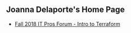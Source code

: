 ## Joanna Delaporte's Home Page

- [Fall 2018 IT Pros Forum - Intro to Terraform]("https://docs.google.com/presentation/d/e/2PACX-1vSMIH56JhpIk3Av9MbtyNZ0NK3hWHUbDwOoCwtoGHRVc6XOcc5mGgxT2qaQexeaUz4HRWQpk__4PWhS/pub?start=false&loop=false&delayms=60000")
